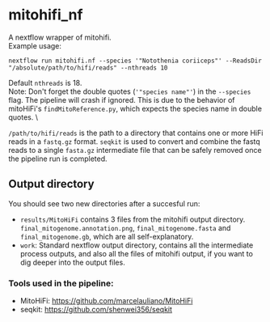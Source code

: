 # mitohifi_nf

A nextflow wrapper of mitohifi. \
Example usage:

```
nextflow run mitohifi.nf --species '"Notothenia coriiceps"' --ReadsDir "/absolute/path/to/hifi/reads" --nthreads 10
```
Default `nthreads` is 18. \
Note: Don't forget the double quotes (`'"species name"'`) in the `--species` flag. The pipeline will crash if ignored. This is due to the behavior of mitoHiFi's `findMitoReference.py`, which expects the species name in double quotes. \

`/path/to/hifi/reads` is the path to a directory that contains one or more HiFi reads in a `fastq.gz` format. `seqkit` is used to convert and combine the fastq reads to a single `fasta.gz` intermediate file that can be safely removed once the pipeline run is completed. 

## Output directory
You should see two new directories after a succesful run: 
- `results/MitoHiFi` contains 3 files from the mitohifi output directory. `final_mitogenome.annotation.png`, `final_mitogenome.fasta` and `final_mitogenome.gb`, which are all self-explanatory.
- `work`: Standard nextflow output directory, contains all the intermediate process outputs, and also all the files of mitohifi output, if you want to dig deeper into the output files.


### Tools used in the pipeline:
- MitoHiFi: https://github.com/marcelauliano/MitoHiFi
- seqkit: https://github.com/shenwei356/seqkit
 
